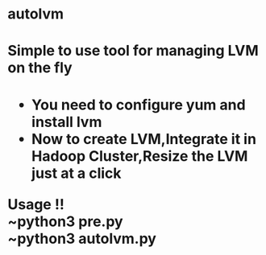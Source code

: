 # autolvm
<h1>Simple to use tool for managing LVM on the fly <h1>
 <ul>
   <li>You need to configure yum and install lvm </li>
   <li>Now to create LVM,Integrate it in Hadoop Cluster,Resize the LVM just at a click </li> </ul>
  <b> Usage !! </br>
~python3 pre.py </br>
~python3 autolvm.py </br>
